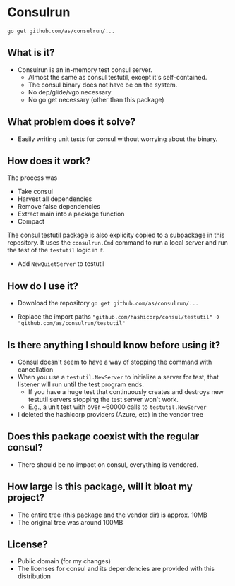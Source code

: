 # Consulrun

`go get github.com/as/consulrun/...`

## What is it?

- Consulrun is an in-memory test consul server. 
	- Almost the same as consul testutil, except it's self-contained. 
	- The consul binary does not have be on the system.
	- No dep/glide/vgo necessary
	- No go get necessary (other than this package)

## What problem does it solve?

- Easily writing unit tests for consul without worrying about the binary.

## How does it work?

The process was 

- Take consul
- Harvest all dependencies
- Remove false dependencies
- Extract main into a package function
- Compact
	
The consul testutil package is also explicity copied to a subpackage in this repository. 
It uses the `consulrun.Cmd` command to run a local server and run the test of the `testutil` logic in it.

- Add `NewQuietServer` to testutil

## How do I use it?

- Download the repository 
	`go get github.com/as/consulrun/...`
	
- Replace the import paths 
	`"github.com/hashicorp/consul/testutil"`  -> `"github.com/as/consulrun/testutil"`  

## Is there anything I should know before using it?

- Consul doesn't seem to have a way of stopping the command with cancellation
- When you use a `testutil.NewServer` to initialize a server for test, that listener will run until the test program ends.
	- If you have a huge test that continuously creates and destroys new testutil servers stopping the test server won't work.
	- E.g., a unit test with over ~60000 calls to `testutil.NewServer`
- I deleted the hashicorp providers (Azure, etc) in the vendor tree

## Does this package coexist with the regular consul?

- There should be no impact on consul, everything is vendored.

## How large is this package, will it bloat my project?

- The entire tree (this package and the vendor dir) is approx. 10MB
- The original tree was around 100MB

## License?
	
- Public domain (for my changes)
- The licenses for consul and its dependencies are provided with this distribution
